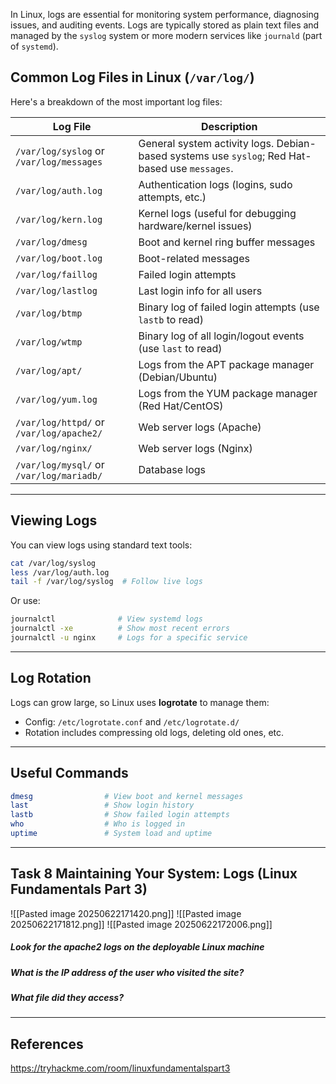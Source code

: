 In Linux, logs are essential for monitoring system performance, diagnosing issues, and auditing events. Logs are typically stored as plain text files and managed by the `syslog` system or more modern services like `journald` (part of `systemd`).

## Common Log Files in Linux (`/var/log/`)

Here's a breakdown of the most important log files:

| Log File                                 | Description                                                                                    |
| ---------------------------------------- | ---------------------------------------------------------------------------------------------- |
| `/var/log/syslog` or `/var/log/messages` | General system activity logs. Debian-based systems use `syslog`; Red Hat-based use `messages`. |
| `/var/log/auth.log`                      | Authentication logs (logins, sudo attempts, etc.)                                              |
| `/var/log/kern.log`                      | Kernel logs (useful for debugging hardware/kernel issues)                                      |
| `/var/log/dmesg`                         | Boot and kernel ring buffer messages                                                           |
| `/var/log/boot.log`                      | Boot-related messages                                                                          |
| `/var/log/faillog`                       | Failed login attempts                                                                          |
| `/var/log/lastlog`                       | Last login info for all users                                                                  |
| `/var/log/btmp`                          | Binary log of failed login attempts (use `lastb` to read)                                      |
| `/var/log/wtmp`                          | Binary log of all login/logout events (use `last` to read)                                     |
| `/var/log/apt/`                          | Logs from the APT package manager (Debian/Ubuntu)                                              |
| `/var/log/yum.log`                       | Logs from the YUM package manager (Red Hat/CentOS)                                             |
| `/var/log/httpd/` or `/var/log/apache2/` | Web server logs (Apache)                                                                       |
| `/var/log/nginx/`                        | Web server logs (Nginx)                                                                        |
| `/var/log/mysql/` or `/var/log/mariadb/` | Database logs                                                                                  |

---

## Viewing Logs

You can view logs using standard text tools:

```bash
cat /var/log/syslog
less /var/log/auth.log
tail -f /var/log/syslog  # Follow live logs
```

Or use:

```bash
journalctl              # View systemd logs
journalctl -xe          # Show most recent errors
journalctl -u nginx     # Logs for a specific service
```

---

## Log Rotation

Logs can grow large, so Linux uses **logrotate** to manage them:

- Config: `/etc/logrotate.conf` and `/etc/logrotate.d/`
- Rotation includes compressing old logs, deleting old ones, etc.

---

## Useful Commands

```bash
dmesg                # View boot and kernel messages
last                 # Show login history
lastb                # Show failed login attempts
who                  # Who is logged in
uptime               # System load and uptime
```

---

## Task 8 Maintaining Your System: Logs (Linux Fundamentals Part 3)

![[Pasted image 20250622171420.png]]
![[Pasted image 20250622171812.png]]
![[Pasted image 20250622172006.png]]


##### Look for the apache2 logs on the deployable Linux machine


##### What is the IP address of the user who visited the site?


##### What file did they access?

---

## References

https://tryhackme.com/room/linuxfundamentalspart3